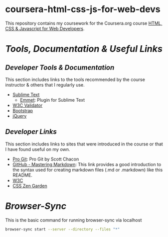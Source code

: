# coursera-html-css-js-for-web-devs
This repository contains my coursework for the Coursera.org course [HTML, CSS &amp; Javascript for Web Developers](https://www.coursera.org/learn/html-css-javascript-for-web-developers).

# _**Tools, Documentation &amp; Useful Links**_
## _Developer Tools &amp; Documentation_
This section includes links to the tools recommended by the course instructor &amp; others that I regularly use.

* [Sublime Text](https://www.sublimetext.com/)
	* [Emmet](http://emmet.io/): Plugin for Sublime Text
* [W3C Validator](https://validator.w3.org/)
* [Bootstrap](http://getbootstrap.com/getting-started/)
* [jQuery](http://jquery.com/download/)

## _Developer Links_
This section includes links to sites that were introduced in the course or that I have found useful on my own.

* [Pro Git](https://git-scm.com/book/en/v2): Pro Git by Scott Chacon
* [GitHub - Mastering Markdown](https://guides.github.com/features/mastering-markdown/): This link provides a good introduction to the syntax used for creating markdown files \(.md or .markdown\) like this README.
* [W3C](https://www.w3.org/)
* [CSS Zen Garden](http://www.csszengarden.com/)

# _**Browser-Sync**_
This is the basic command for running browser-sync via localhost

```bash
browser-sync start --server --directory --files "*"
```